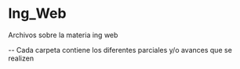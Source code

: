# Ing_Web
Archivos sobre la materia ing web

-- Cada carpeta contiene los diferentes parciales y/o avances que se realizen

